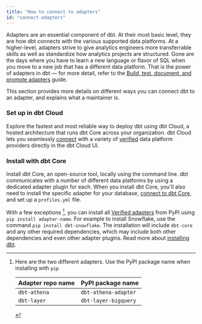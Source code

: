 ```yaml
---
title: "How to connect to adapters"
id: "connect-adapters"
---
```


Adapters are an essential component of dbt. At their most basic level, they are how dbt connects with the various supported data platforms. At a higher-level, adapters strive to give analytics engineers more transferrable skills as well as standardize how analytics projects are structured. Gone are the days where you have to learn a new language or flavor of SQL when you move to a new job that has a different data platform. That is the power of adapters in dbt &mdash; for more detail, refer to the [Build, test, document, and promote adapters](/guides/adapter-creation) guide.

This section provides more details on different ways you can connect dbt to an adapter, and explains what a maintainer is.

### Set up in dbt Cloud

Explore the fastest and most reliable way to deploy dbt using dbt Cloud, a hosted architecture that runs dbt Core across your organization. dbt Cloud lets you seamlessly [connect](/docs/cloud/about-cloud-setup) with a variety of [verified](/docs/supported-data-platforms) data platform providers directly in the dbt Cloud UI.

### Install with dbt Core

Install dbt Core, an open-source tool, locally using the command line. dbt communicates with a number of different data platforms by using a dedicated  adapter plugin for each. When you install dbt Core, you'll also need to install the specific adapter for your database, [connect to dbt Core](/docs/core/about-core-setup), and set up a `profiles.yml` file.

With a few exceptions [^1], you can install all [Verified adapters](/docs/supported-data-platforms) from PyPI using `pip install adapter-name`. For example to install Snowflake, use the command `pip install dbt-snowflake`. The installation will include `dbt-core` and any other required dependencies, which may include both other dependencies and even other adapter plugins. Read more about [installing dbt](/docs/core/installation).

[^1]: Here are the two different adapters. Use the PyPI package name when installing with `pip`

    | Adapter repo name | PyPI package name    |
    | ----------------- | -------------------- |
    | `dbt-athena`      | `dbt-athena-adapter` |
    | `dbt-layer`       | `dbt-layer-bigquery` |
